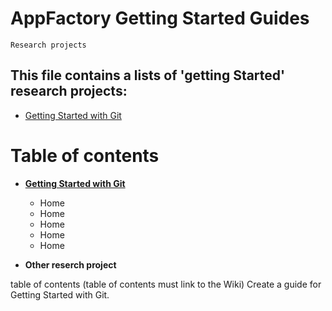 # AppFactory Getting Started Guides
`Research projects`

## This file contains a lists of 'getting Started' research projects:
* [Getting Started with Git](https://github.com/DuncantheeDuncan/AppFactoryGettingStartedGuides/wiki#welcome-to-the-git-research-project-wiki)


# Table of contents
- **[Getting Started with Git](https://github.com/DuncantheeDuncan/AppFactoryGettingStartedGuides/wiki#welcome-to-the-git-research-project-wiki)**
  -  Home
  -  Home
  -  Home
  -  Home
  -  Home
  
- **Other reserch project**


 table of contents (table of contents must link to the Wiki) Create a guide for Getting Started with Git.
 
 
